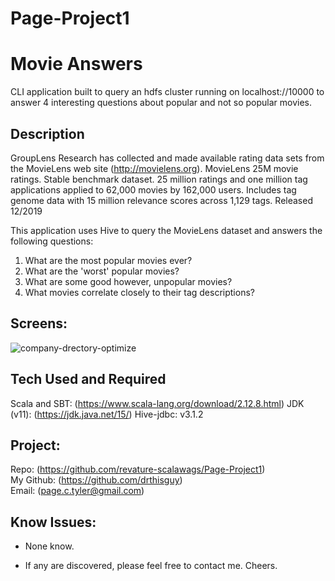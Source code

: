 # Page-Project1

# Movie Answers
CLI application built to query an hdfs cluster running on localhost://10000 to answer 4 interesting questions about popular and not so popular movies. 

## Description
GroupLens Research has collected and made available rating data sets from the MovieLens web site (http://movielens.org). MovieLens 25M movie ratings. Stable benchmark dataset. 25 million ratings and one million tag applications applied to 62,000 movies by 162,000 users. Includes tag genome data with 15 million relevance scores across 1,129 tags. Released 12/2019

This application uses Hive to query the MovieLens dataset and answers the following questions:
1. What are the most popular movies ever?
2. What are the 'worst' popular movies?
3. What are some good however, unpopular movies?
4. What movies correlate closely to their tag descriptions?

## Screens:
![company-drectory-optimize](https://user-images.githubusercontent.com/48693333/104199439-716d1800-53f5-11eb-862e-0572026c7fba.png)

## Tech Used and Required
Scala and SBT: (https://www.scala-lang.org/download/2.12.8.html)
JDK (v11): (https://jdk.java.net/15/)
Hive-jdbc: v3.1.2

## Project:
Repo: (https://github.com/revature-scalawags/Page-Project1)    
My Github: (https://github.com/drthisguy)    
Email: (page.c.tyler@gmail.com)    

## Know Issues:
- None know.  

- If any are discovered, please feel free to contact me.  Cheers. 
